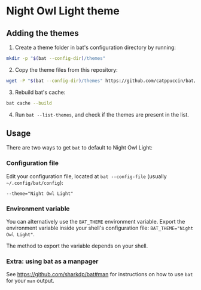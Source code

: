 # Night Owl Light theme

## Adding the themes

1. Create a theme folder in bat's configuration directory by running:

```bash
mkdir -p "$(bat --config-dir)/themes"
```

2. Copy the theme files from this repository:

```bash
wget -P "$(bat --config-dir)/themes" https://github.com/catppuccin/bat/raw/main/Night%20Owl%20Light.tmTheme
```

3. Rebuild bat's cache:

```bash
bat cache --build
```

4. Run `bat --list-themes`, and check if the themes are present in the list.

## Usage

There are two ways to get `bat` to default to Night Owl Light:

### Configuration file

Edit your configuration file, located at `bat --config-file` (usually `~/.config/bat/config`):

```
--theme="Night Owl Light"
```

### Environment variable

You can alternatively use the `BAT_THEME` environment variable. Export the environment variable inside your shell's configuration file: `BAT_THEME="Night Owl Light"`.

The method to export the variable depends on your shell.

### Extra: using bat as a manpager

See https://github.com/sharkdp/bat#man for instructions on how to use `bat` for your `man` output.
